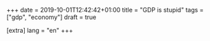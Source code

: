 +++
date = 2019-10-01T12:42:42+01:00
title = "GDP is stupid"
tags = ["gdp", "economy"]
draft = true

[extra]
lang = "en"
+++
